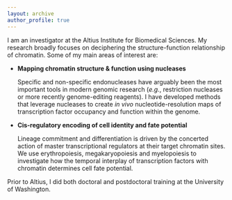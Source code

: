 ```yaml
---
layout: archive
author_profile: true
---
```


I am an investigator at the Altius Institute for Biomedical Sciences. My research broadly focuses on deciphering the structure-function relationship of chromatin. Some of my main areas of interest are:

- **Mapping chromatin structure & function using nucleases**

  Specific and non-specific endonucleases have arguably been the most important tools in modern genomic research (*e.g.*, restriction nucleases or more recently genome-editing reagents). I have developed methods that leverage nucleases to create *in vivo* nucleotide-resolution maps of transcription factor occupancy and function within the genome.

- **Cis-regulatory encoding of cell identity and fate potential**

  Lineage commitment and differentiation is driven by the concerted action of master transcriptional regulators at their target chromatin sites. We use erythropoiesis, megakaryopoiesis and myelopoiesis to investigate how the temporal interplay of transcription factors with chromatin determines cell fate potential.

Prior to Altius, I did both doctoral and postdoctoral training at the University of Washington. 